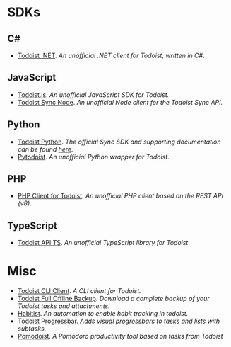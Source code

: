 
# SDKs

## C#

* [Todoist .NET](https://github.com/olsh/todoist-net). _An unofficial .NET client for Todoist, written in C#_.

## JavaScript

* [Todoist.js](https://github.com/OiYouYeahYou/todoist.js). _An unofficial JavaScript SDK for Todoist._
* [Todoist Sync Node](https://github.com/deysuman/Todoist-sync-node-api). _An unofficial Node client for the Todoist Sync API._

## Python

* [Todoist Python](https://github.com/Doist/todoist-python). _The official Sync SDK and supporting documentation can be found [here](https://developer.todoist.com)._
* [Pytodoist](https://github.com/Garee/pytodoist). _An unofficial Python wrapper for Todoist_.

## PHP

* [PHP Client for Todoist](https://github.com/FabianBeiner/Todoist-PHP-API-Library). _An unofficial PHP client based on the REST API (v8)_.

## TypeScript

* [Todoist API TS](https://github.com/ManuKle/todoist-api-ts). _An unofficial TypeScript library for Todoist_.

# Misc

* [Todoist CLI Client](https://github.com/sachaos/todoist). _A CLI client for Todoist._
* [Todoist Full Offline Backup](https://github.com/joanbm/todoist-full-offline-backup). _Download a complete backup of your Todoist tasks and attachments._
* [Habitist](https://github.com/amitness/habitist). _An automation to enable habit tracking in todoist._
* [Todoist Progressbar](https://github.com/6uhrmittag/todoist-progressbar). _Adds visual progressbars to tasks and lists with subtasks._
* [Pomodoist](https://github.com/DeleteIT/Pomodoist). _A Pomodoro productivity tool based on tasks from Todoist_
